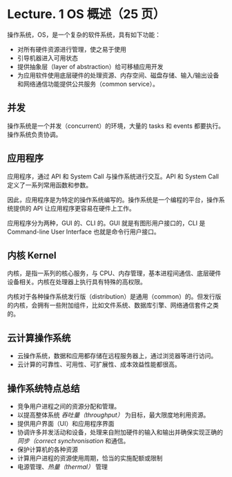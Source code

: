 
Lecture. 1 OS 概述（25 页）
======================


操作系统，OS，是一个复杂的软件系统，具有如下功能：


* 对所有硬件资源进行管理，使之易于使用
* 引导机器进入可用状态
* 提供抽象层（layer of abstraction）给可移植应用开发
* 为应用软件使用底层硬件的处理资源、内存空间、磁盘存储、输入/输出设备和网络通信功能提供公共服务（common service）。


并发
--


操作系统是一个并发（concurrent）的环境，大量的 tasks 和 events 都要执行。操作系统负责协调。


应用程序
----


应用程序，通过 API 和 System Call 与操作系统进行交互。API 和 System Call 定义了一系列常用函数和参数。


因此，应用程序是为特定的操作系统编写的。操作系统是一个编程的平台，操作系统提供的 API 让应用程序更容易在硬件上工作。


应用程序分为两种，GUI 的、CLI 的。GUI 就是有图形用户接口的，CLI 是 Command\-line User Interface 也就是命令行用户接口。


内核 Kernel
---------


内核，是指一系列的核心服务，与 CPU、内存管理，基本进程间通信、底层硬件设备相关。内核在处理器上执行具有特殊的高权限。


内核对于各种操作系统发行版（distribution）是通用（common）的。但发行版的内核，会拥有一些附加组件，比如文件系统、数据库引擎、网络通信套件之类的。


云计算操作系统
-------


* 云操作系统，数据和应用都存储在远程服务器上，通过浏览器等进行访问。
* 云计算的可靠性、可用性、可扩展性、成本效益性能都很高。


操作系统特点总结
--------


* 竞争用户进程之间的资源分配和管理。
* 以提高整体系统 *吞吐量（throughput）* 为目标，最大限度地利用资源。
* 提供用户界面（UI）和应用程序界面
* 协调许多并发活动和设备，处理来自附加硬件的输入和输出并确保实现正确的 *同步（correct synchronisation* 和通信。
* 保护计算机的各种资源
* 计算用户进程的资源使用周期，恰当的实施配额或限制
* 电源管理、*热量（thermal）* 管理


